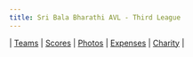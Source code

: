 ```yaml
---
title: Sri Bala Bharathi AVL - Third League
---
```



| [Teams](/assets/2010/Teams.pdf) | [Scores](/assets/2010/Scores.pdf) | [Photos](https://picasaweb.google.com/102650998143374989742/VolleyballLeagueAugust2010?authuser=0&feat=directlink) | [Expenses](/assets/2010/Expenses.pdf) | [Charity](/assets/2010/Charity.pdf) |

